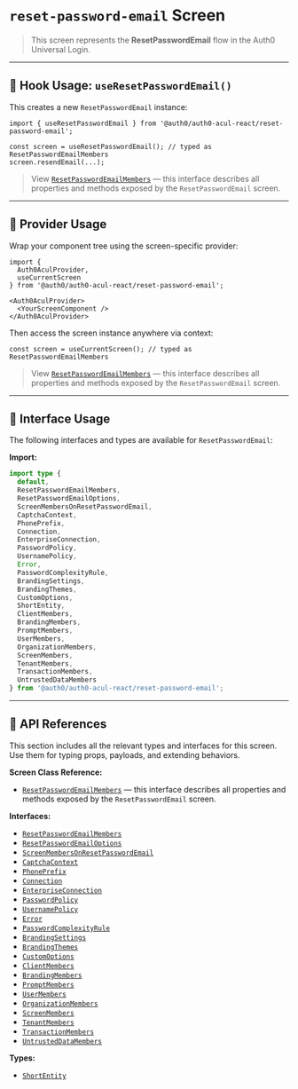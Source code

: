 # `reset-password-email` Screen

> This screen represents the **ResetPasswordEmail** flow in the Auth0 Universal Login.

---

## 🔹 Hook Usage: `useResetPasswordEmail()`

This creates a new `ResetPasswordEmail` instance:

```tsx
import { useResetPasswordEmail } from '@auth0/auth0-acul-react/reset-password-email';

const screen = useResetPasswordEmail(); // typed as ResetPasswordEmailMembers
screen.resendEmail(...);
```

> View [`ResetPasswordEmailMembers`](https://auth0.github.io/universal-login/interfaces/Classes.ResetPasswordEmailMembers.html) — this interface describes all properties and methods exposed by the `ResetPasswordEmail` screen.

---

## 🔹 Provider Usage

Wrap your component tree using the screen-specific provider:

```tsx
import {
  Auth0AculProvider,
  useCurrentScreen
} from '@auth0/auth0-acul-react/reset-password-email';

<Auth0AculProvider>
  <YourScreenComponent />
</Auth0AculProvider>
```

Then access the screen instance anywhere via context:

```tsx
const screen = useCurrentScreen(); // typed as ResetPasswordEmailMembers
```

> View [`ResetPasswordEmailMembers`](https://auth0.github.io/universal-login/interfaces/Classes.ResetPasswordEmailMembers.html) — this interface describes all properties and methods exposed by the `ResetPasswordEmail` screen.

---

## 🔹 Interface Usage

The following interfaces and types are available for `ResetPasswordEmail`:

**Import:**

```ts
import type {
  default,
  ResetPasswordEmailMembers,
  ResetPasswordEmailOptions,
  ScreenMembersOnResetPasswordEmail,
  CaptchaContext,
  PhonePrefix,
  Connection,
  EnterpriseConnection,
  PasswordPolicy,
  UsernamePolicy,
  Error,
  PasswordComplexityRule,
  BrandingSettings,
  BrandingThemes,
  CustomOptions,
  ShortEntity,
  ClientMembers,
  BrandingMembers,
  PromptMembers,
  UserMembers,
  OrganizationMembers,
  ScreenMembers,
  TenantMembers,
  TransactionMembers,
  UntrustedDataMembers
} from '@auth0/auth0-acul-react/reset-password-email';
```

---

## 🔸 API References

This section includes all the relevant types and interfaces for this screen. Use them for typing props, payloads, and extending behaviors.

**Screen Class Reference:**  
- [`ResetPasswordEmailMembers`](https://auth0.github.io/universal-login/interfaces/Classes.ResetPasswordEmailMembers.html) — this interface describes all properties and methods exposed by the `ResetPasswordEmail` screen.

**Interfaces:**
- [`ResetPasswordEmailMembers`](https://auth0.github.io/universal-login/interfaces/Classes.ResetPasswordEmailMembers.html)
- [`ResetPasswordEmailOptions`](https://auth0.github.io/universal-login/interfaces/Classes.ResetPasswordEmailOptions.html)
- [`ScreenMembersOnResetPasswordEmail`](https://auth0.github.io/universal-login/interfaces/Classes.ScreenMembersOnResetPasswordEmail.html)
- [`CaptchaContext`](https://auth0.github.io/universal-login/interfaces/Classes.CaptchaContext.html)
- [`PhonePrefix`](https://auth0.github.io/universal-login/interfaces/Classes.PhonePrefix.html)
- [`Connection`](https://auth0.github.io/universal-login/interfaces/Classes.Connection.html)
- [`EnterpriseConnection`](https://auth0.github.io/universal-login/interfaces/Classes.EnterpriseConnection.html)
- [`PasswordPolicy`](https://auth0.github.io/universal-login/interfaces/Classes.PasswordPolicy.html)
- [`UsernamePolicy`](https://auth0.github.io/universal-login/interfaces/Classes.UsernamePolicy.html)
- [`Error`](https://auth0.github.io/universal-login/interfaces/Classes.Error.html)
- [`PasswordComplexityRule`](https://auth0.github.io/universal-login/interfaces/Classes.PasswordComplexityRule.html)
- [`BrandingSettings`](https://auth0.github.io/universal-login/interfaces/Classes.BrandingSettings.html)
- [`BrandingThemes`](https://auth0.github.io/universal-login/interfaces/Classes.BrandingThemes.html)
- [`CustomOptions`](https://auth0.github.io/universal-login/interfaces/Classes.CustomOptions.html)
- [`ClientMembers`](https://auth0.github.io/universal-login/interfaces/Classes.ClientMembers.html)
- [`BrandingMembers`](https://auth0.github.io/universal-login/interfaces/Classes.BrandingMembers.html)
- [`PromptMembers`](https://auth0.github.io/universal-login/interfaces/Classes.PromptMembers.html)
- [`UserMembers`](https://auth0.github.io/universal-login/interfaces/Classes.UserMembers.html)
- [`OrganizationMembers`](https://auth0.github.io/universal-login/interfaces/Classes.OrganizationMembers.html)
- [`ScreenMembers`](https://auth0.github.io/universal-login/interfaces/Classes.ScreenMembers.html)
- [`TenantMembers`](https://auth0.github.io/universal-login/interfaces/Classes.TenantMembers.html)
- [`TransactionMembers`](https://auth0.github.io/universal-login/interfaces/Classes.TransactionMembers.html)
- [`UntrustedDataMembers`](https://auth0.github.io/universal-login/interfaces/Classes.UntrustedDataMembers.html)


**Types:**
- [`ShortEntity`](https://auth0.github.io/universal-login/types/Classes.ShortEntity.html)
